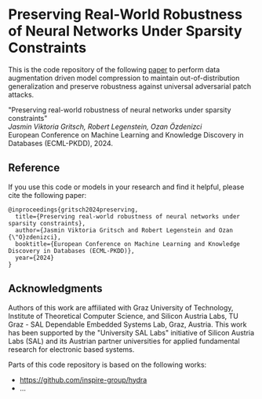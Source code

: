 # Preserving Real-World Robustness of Neural Networks Under Sparsity Constraints

This is the code repository of the following [paper](...TODO...) to perform data augmentation driven model compression to maintain out-of-distribution generalization and preserve robustness against universal adversarial patch attacks.

"Preserving real-world robustness of neural networks under sparsity constraints"\
<em>Jasmin Viktoria Gritsch, Robert Legenstein, Ozan Özdenizci</em>\
European Conference on Machine Learning and Knowledge Discovery in Databases (ECML-PKDD), 2024.

## Reference
If you use this code or models in your research and find it helpful, please cite the following paper:
```
@inproceedings{gritsch2024preserving,
  title={Preserving real-world robustness of neural networks under sparsity constraints},
  author={Jasmin Viktoria Gritsch and Robert Legenstein and Ozan {\"O}zdenizci},
  booktitle={European Conference on Machine Learning and Knowledge Discovery in Databases (ECML-PKDD)},
  year={2024}
}
```

## Acknowledgments

Authors of this work are affiliated with Graz University of Technology, Institute of Theoretical Computer Science, and Silicon Austria Labs, TU Graz - SAL Dependable Embedded Systems Lab, Graz, Austria. This work has been supported by the "University SAL Labs" initiative of Silicon Austria Labs (SAL) and its Austrian partner universities for applied fundamental research for electronic based systems.

Parts of this code repository is based on the following works:

* https://github.com/inspire-group/hydra
* ...
